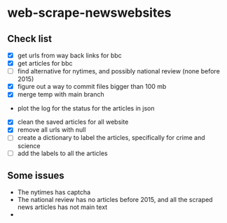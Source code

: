 # web-scrape-newswebsites
## Check list
- [x] get urls from way back links for bbc
- [x] get articles for bbc
- [ ] find alternative for nytimes, and possibly national review (none before 2015)
- [x] figure out a way to commit files bigger than 100 mb
- [x] merge temp with main branch
- plot the log for the status for the articles in json
- [x] clean the saved articles for all website
- [x] remove all urls with null
- [ ] create a dictionary to label the articles, specifically for crime and science
- [ ] add the labels to all the articles

## Some issues
- The nytimes has captcha
- The national review has no articles before 2015, and all the scraped news articles has not main text
- 